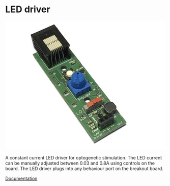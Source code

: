 # LED driver

![photo](LED_driver.jpg)



A constant current LED driver for optogenetic stimulation.  The LED current can be manually adjusted between 0.03 and 0.8A using controls on the board.  The LED driver plugs into any behaviour port on the breakout board.

[Documentation](https://pycontrol.readthedocs.io/en/latest/user-guide/hardware/#led-driver)

